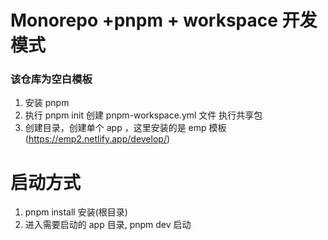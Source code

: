 # Monorepo +pnpm + workspace 开发模式

### 该仓库为空白模板

1. 安装 pnpm
2. 执行 pnpm init 创建 pnpm-workspace.yml 文件 执行共享包
3. 创建目录，创建单个 app ，这里安装的是 emp 模板(https://emp2.netlify.app/develop/)

# 启动方式

1. pnpm install 安装(根目录)
2. 进入需要启动的 app 目录, pnpm dev 启动
